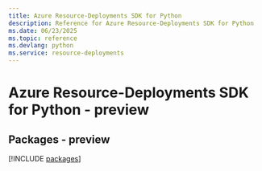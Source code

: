 ```yaml
---
title: Azure Resource-Deployments SDK for Python
description: Reference for Azure Resource-Deployments SDK for Python
ms.date: 06/23/2025
ms.topic: reference
ms.devlang: python
ms.service: resource-deployments
---
```

# Azure Resource-Deployments SDK for Python - preview
## Packages - preview
[!INCLUDE [packages](resource-deployments-index.md)]